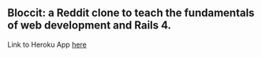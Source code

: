 ## Bloccit: a Reddit clone to teach the fundamentals of web development and Rails 4.


Link to Heroku App [here](https://dmbloccit.herokuapp.com/)


